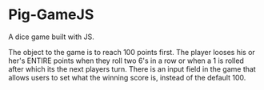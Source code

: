 # Pig-GameJS
A dice game built with JS.

The object to the game is to reach 100 points first. The player looses his or her's ENTIRE points when they roll two 6's in a row 
or when a 1 is rolled after which its the next players turn. There is an input field in the game that allows users to set what the
winning score is, instead of the default 100.
